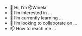 - 👋 Hi, I’m @Winela
- 👀 I’m interested in ...
- 🌱 I’m currently learning ...
- 💞️ I’m looking to collaborate on ...
- 📫 How to reach me ...

<!---
Winela/Winela is a ✨ special ✨ repository because its `README.md` (this file) appears on your GitHub profile.
You can click the Preview link to take a look at your changes.
--->

